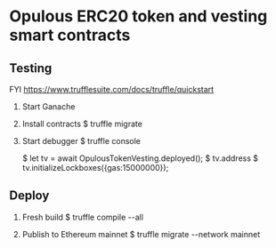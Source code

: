 # Opulous ERC20 token and vesting smart contracts







## Testing

FYI https://www.trufflesuite.com/docs/truffle/quickstart

1. Start Ganache
2. Install contracts
	$ truffle migrate
3. Start debugger
	$ truffle console

	$ let tv = await OpulousTokenVesting.deployed();
	$ tv.address
	$ tv.initializeLockboxes({gas:15000000}); 

## Deploy

1. Fresh build
	$ truffle compile --all

2. Publish to Ethereum mainnet
	$ truffle migrate --network mainnet

